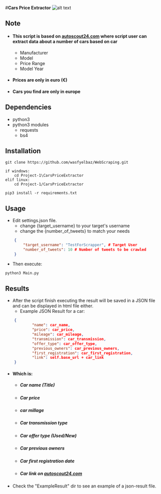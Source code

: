 #**Cars Price Extractor**
![alt text](https://i.ibb.co/ZKbJ5L4/logo-removebg-preview.png "Cars Price Extractor")

## Note
* #### This script is based on [autoscout24.com](https://www.autoscout24.com) where script user can extract data about a number of cars based on car
    * Manufacturer
    * Model
    * Price Range
    * Model Year
* #### Prices are only in euro (€)
* #### Cars you find are only in europe
## Dependencies
* python3
* python3 modules
    - requests
    - bs4
    
## Installation

    git clone https://github.com/wasfyelbaz/WebScraping.git
    
    if windows:
        cd Project-1\CarsPriceExtractor
    elif linux:
        cd Project-1/CarsPriceExtractor
        
    pip3 install -r requirements.txt

## Usage

* Edit settings.json file.
    * change {target_username} to your target's username
    * change the {number_of_tweets} to match your needs
```json
    {
        "target_username": "TestForScrapper", # Target User
        "number_of_tweets": 10 # Number of tweets to be crawled
    }
```
* Then execute:
```bash
python3 Main.py
```

## Results
* After the script finish executing the result will be saved in a JSON file and can be displayed in html file either.
    * Example JSON Result for a car:
```json
    {
            "name": car_name,
            "price": car_price,
            "mileage": car_mileage,
            "transmission": car_transmission,
            "offer_type": car_offer_type,
            "previous_owners": car_previous_owners,
            "first_registration": car_first_registration,
            "link": self.base_url + car_link
    }
```
* #### Which is:
    * ##### Car name (Title)
    * ##### Car price
    * ##### car millage
    * ##### Car transmission type
    * ##### Car offer type (Used/New)
    * ##### Car previous owners
    * ##### Car first registration date
    * ##### Car link on [autoscout24.com](https://www.autoscout24.com)

* Check the "ExampleResult" dir to see an example of a json-result file.
